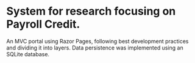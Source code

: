 <H1>System for research focusing on Payroll Credit.</H1>
<p>
An MVC portal using Razor Pages, following best development practices and dividing it into layers. Data persistence was implemented using an SQLite database.
</p>
